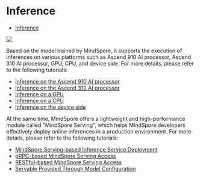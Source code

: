 # Inference

<!-- TOC -->

- [Inference](#inference)

<!-- /TOC -->

<a href="https://gitee.com/mindspore/docs/blob/r1.3/docs/mindspore/programming_guide/source_en/infer.md" target="_blank"><img src="https://gitee.com/mindspore/docs/raw/r1.3/resource/_static/logo_source.png"></a>

Based on the model trained by MindSpore, it supports the execution of inferences on various platforms such as Ascend 910 AI processor, Ascend 310 AI processor, GPU, CPU, and device side. For more details, please refer to the following tutorials:

- [Inference on the Ascend 910 AI processor](https://www.mindspore.cn/docs/programming_guide/en/r1.3/multi_platform_inference_ascend_910.html)
- [Inference on the Ascend 310 AI processor](https://www.mindspore.cn/docs/programming_guide/en/r1.3/multi_platform_inference_ascend_310.html)
- [Inference on a GPU](https://www.mindspore.cn/docs/programming_guide/en/r1.3/multi_platform_inference_gpu.html)
- [Inference on a CPU](https://www.mindspore.cn/docs/programming_guide/en/r1.3/multi_platform_inference_cpu.html)
- [Inference on the device side](https://www.mindspore.cn/lite/docs/en/r1.3/quick_start/quick_start.html)

At the same time, MindSpore offers a lightweight and high-performance module called "MindSpore Serving", which helps MindSpore developers effectively deploy online inferences in a production environment. For more details, please refer to the following tutorials:

- [MindSpore Serving-based Inference Service Deployment](https://www.mindspore.cn/serving/docs/en/r1.3/serving_example.html)
- [gRPC-based MindSpore Serving Access](https://www.mindspore.cn/serving/docs/en/r1.3/serving_grpc.html)
- [RESTful-based MindSpore Serving Access](https://www.mindspore.cn/serving/docs/en/r1.3/serving_restful.html)
- [Servable Provided Through Model Configuration](https://www.mindspore.cn/serving/docs/en/r1.3/serving_model.html)
